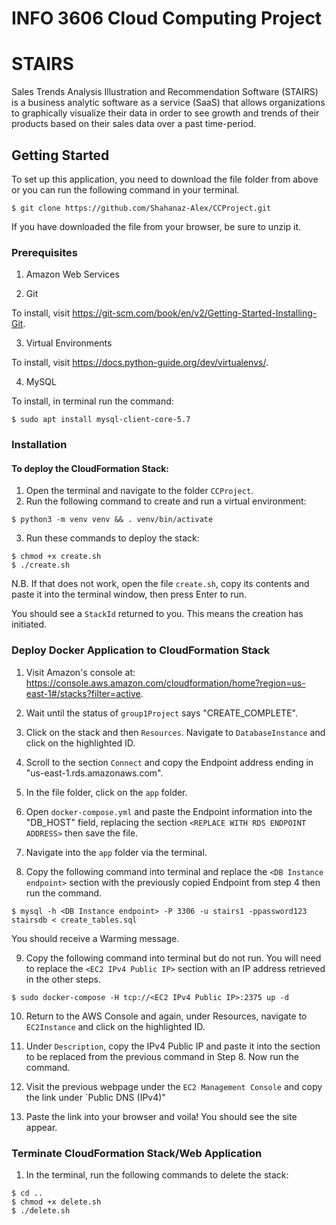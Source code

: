 # INFO 3606 Cloud Computing Project
# STAIRS

Sales Trends Analysis Illustration and Recommendation Software (STAIRS) is a business analytic software as a service (SaaS) that allows organizations to graphically visualize their data in order to see growth and trends of their products based on their sales data over a past time-period.

## Getting Started

To set up this application, you need to download the file folder from above or you can run the following command in your terminal.

```
$ git clone https://github.com/Shahanaz-Alex/CCProject.git
```
If you have downloaded the file from your browser, be sure to unzip it.

### Prerequisites

1. Amazon Web Services

2. Git

To install, visit https://git-scm.com/book/en/v2/Getting-Started-Installing-Git.

3. Virtual Environments

To install, visit https://docs.python-guide.org/dev/virtualenvs/.

4. MySQL

To install, in terminal run the command: 

```
$ sudo apt install mysql-client-core-5.7
```

### Installation

#### To deploy the CloudFormation Stack:

1. Open the terminal and navigate to the folder `CCProject`.
2. Run the following command to create and run a virtual environment:

```
$ python3 -m venv venv && . venv/bin/activate 
```

3. Run these commands to deploy the stack:

```
$ chmod +x create.sh
$ ./create.sh
```

N.B. If that does not work, open the file `create.sh`, copy its contents and paste it into the terminal window, then press Enter to run.

You should see a `StackId` returned to you. This means the creation has initiated.

### Deploy Docker Application to CloudFormation Stack

1. Visit Amazon's console at: https://console.aws.amazon.com/cloudformation/home?region=us-east-1#/stacks?filter=active.

2. Wait until the status of `group1Project` says "CREATE_COMPLETE".

3. Click on the stack and then `Resources`. Navigate to `DatabaseInstance` and click on the highlighted ID.

4. Scroll to the section `Connect` and copy the Endpoint address ending in "us-east-1.rds.amazonaws.com".

5. In the file folder, click on the `app` folder.

6. Open `docker-compose.yml` and paste the Endpoint information into the "DB_HOST" field, replacing the section `<REPLACE WITH RDS ENDPOINT ADDRESS>` then save the file.

7. Navigate into the `app` folder via the terminal.

8. Copy the following command into terminal and replace the `<DB Instance endpoint>` section with the previously copied Endpoint from step 4 then run the command.
```
$ mysql -h <DB Instance endpoint> -P 3306 -u stairs1 -ppassword123 stairsdb < create_tables.sql
```

You should receive a Warming message.

9. Copy the following command into terminal but do not run. You will need to replace the `<EC2 IPv4 Public IP>` section with an IP address retrieved in the other steps.

```
$ sudo docker-compose -H tcp://<EC2 IPv4 Public IP>:2375 up -d
```

10. Return to the AWS Console and again, under Resources, navigate to `EC2Instance` and click on the highlighted ID.

11. Under `Description`, copy the IPv4 Public IP and paste it into the section to be replaced from the previous command in Step 8. Now run the command.

12. Visit the previous webpage under the `EC2 Management Console` and copy the link under `Public DNS (IPv4)"

13. Paste the link into your browser and voila! You should see the site appear.

### Terminate CloudFormation Stack/Web Application

1. In the terminal, run the following commands to delete the stack:

```
$ cd ..
$ chmod +x delete.sh
$ ./delete.sh
```
